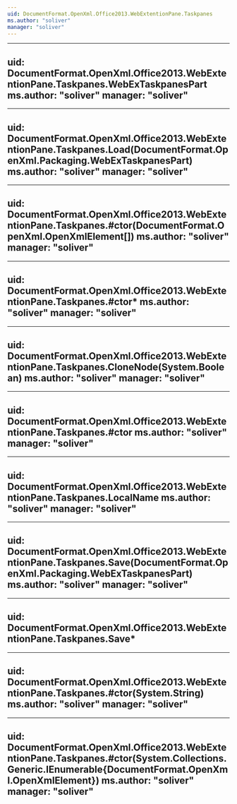 ```yaml
---
uid: DocumentFormat.OpenXml.Office2013.WebExtentionPane.Taskpanes
ms.author: "soliver"
manager: "soliver"
---
```


---
uid: DocumentFormat.OpenXml.Office2013.WebExtentionPane.Taskpanes.WebExTaskpanesPart
ms.author: "soliver"
manager: "soliver"
---

---
uid: DocumentFormat.OpenXml.Office2013.WebExtentionPane.Taskpanes.Load(DocumentFormat.OpenXml.Packaging.WebExTaskpanesPart)
ms.author: "soliver"
manager: "soliver"
---

---
uid: DocumentFormat.OpenXml.Office2013.WebExtentionPane.Taskpanes.#ctor(DocumentFormat.OpenXml.OpenXmlElement[])
ms.author: "soliver"
manager: "soliver"
---

---
uid: DocumentFormat.OpenXml.Office2013.WebExtentionPane.Taskpanes.#ctor*
ms.author: "soliver"
manager: "soliver"
---

---
uid: DocumentFormat.OpenXml.Office2013.WebExtentionPane.Taskpanes.CloneNode(System.Boolean)
ms.author: "soliver"
manager: "soliver"
---

---
uid: DocumentFormat.OpenXml.Office2013.WebExtentionPane.Taskpanes.#ctor
ms.author: "soliver"
manager: "soliver"
---

---
uid: DocumentFormat.OpenXml.Office2013.WebExtentionPane.Taskpanes.LocalName
ms.author: "soliver"
manager: "soliver"
---

---
uid: DocumentFormat.OpenXml.Office2013.WebExtentionPane.Taskpanes.Save(DocumentFormat.OpenXml.Packaging.WebExTaskpanesPart)
ms.author: "soliver"
manager: "soliver"
---

---
uid: DocumentFormat.OpenXml.Office2013.WebExtentionPane.Taskpanes.Save*
---

---
uid: DocumentFormat.OpenXml.Office2013.WebExtentionPane.Taskpanes.#ctor(System.String)
ms.author: "soliver"
manager: "soliver"
---

---
uid: DocumentFormat.OpenXml.Office2013.WebExtentionPane.Taskpanes.#ctor(System.Collections.Generic.IEnumerable{DocumentFormat.OpenXml.OpenXmlElement})
ms.author: "soliver"
manager: "soliver"
---
